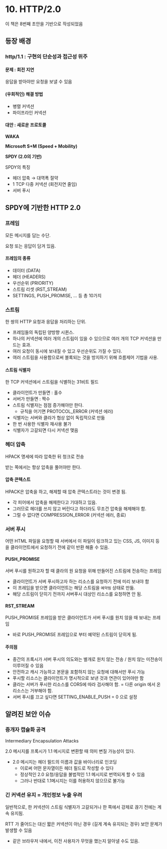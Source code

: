 # 10. HTTP/2.0

이 책은 8번째 초안을 기반으로 작성되었음

## 등장 배경

### http/1.1 : 구현의 단순성과 접근성 위주

#### 문제 : 회전 지연

응답을 받아야만 요청을 보낼 수 있음

#### \(우회적인\) 해결 방법

* 병렬 커넥션
* 파이프라인 커넥션

#### 대안 : 새로운 프로토콜

**WAKA**

**Microsoft S+M \(Speed + Mobility\)**

**SPDY \(2.0의 기반\)**

SPDY의 특징

* 헤더 압축 → 대역폭 절약
* 1 TCP 다중 커넥션 \(회전지연 줄임\)
* 서버 푸시

## SPDY에 기반한 HTTP 2.0

### 프레임

모든 메시지를 담는 수단.

요청 또는 응답이 담겨 있음.

#### 프레임의 종류

* 데이터 \(DATA\)
* 헤더 \(HEADERS\)
* 우선순위 \(PRIORITY\)
* 스트림 리셋 \(RST\_STREAM\)
* SETTINGS, PUSH\_PROMISE, ... 등 총 10가지

### 스트림

한 쌍의 HTTP 요청과 응답을 처리하는 단위.

* 프레임들의 독립된 양방향 시퀸스.
* 하나의 커넥션에 여러 개의 스트림이 있을 수 있으므로 여러 개의 TCP 커넥션을 만드는 효과.
* 여러 요청이 동시에 보내질 수 있고 우선순위도 가질 수 있다.
* 여러 스트림을 사용함으로써 블록되는 것을 방지하기 위해 흐름제어 기법을 사용.

#### 스트림 식별자

한 TCP 커넥션에서 스트림을 식별하는 31비트 필드

* 클라이언트가 만들면 : 홀수
* 서버가 만들면 : 짝수
* 스트림 식별자는 점점 증가해야만 한다.
  * 규칙을 어기면 PROTOCOL\_ERROR \(커넥션 에러\)
* 식별자는 서버와 클라가 협상 없이 독립적으로 만듦
* 한 번 사용한 식별자 재사용 불가
* 식별자가 고갈되면 다시 커넥션 맺음

### 헤더 압축

HPACK 명세에 따라 압축한 뒤 청크로 전송

받는 쪽에서는 항상 압축을 풀어야만 한다.

#### 압축 콘텍스트

HPACK은 압축을 하고, 해제할 때 압축 콘텍스트라는 것이 변경 됨.

* 각 피어에서 압축을 해제한다고 기대하고 있음.
* 그러므로 헤더를 쓰지 않고 버린다고 하더라도 무조건 압축을 해제해야 함.
* 그럴 수 없다면 COMPRESSION\_ERROR \(커넥션 에러, 종료\)

### 서버 푸시

어떤 HTML 파일을 요청할 때 서버에서 이 파일이 링크하고 있는 CSS, JS, 이미지 등을 클라이언트에서 요청하기 전에 같이 반환 해줄 수 있음.

#### PUSH\_PROMISE

서버 푸시를 원하고자 할 때 클라의 원 요청을 위해 만들어진 스트림에 전송하는 프레임

* 클라이언트가 서버 푸시하고자 하는 리소스를 요청하기 전에 미리 보내야 함
* 이 프레임을 받으면 클라이언트는 해당 스트림을 `예약됨` 상태로 만듦.
* 해당 스트림이 닫히기 전까지 서버푸시 대상인 리소스를 요청하면 안 됨.

#### RST\_STREAM

PUSH\_PROMISE 프레임을 받은 클라이언트가 서버 푸시를 원치 않을 때 보내는 프레임

* 바로 PUSH\_PROMISE 프레임으로 부터 예약된 스트림이 닫히게 됨.

#### 주의점

* 중간의 프록시가 서버 푸시의 의도와는 별개로 원치 않는 전송 / 원치 않는 미전송이 이루어질 수 있음
* 안전하고 캐시 가능하고 본문을 포함하지 않는 요청에 대해서만 푸시 가능
* 푸시할 리소스는 클라이언트가 명시적으로 보낸 것과 연관이 있어야만 함
* 클라는 서버가 푸시한 리소스를 CORS에 따라 검사해야 함. = 다른 origin 에서 온 리소스는 거부해야 함.
* 서버 푸시를 끄고 싶다면 SETTING\_ENABLE\_PUSH = 0 으로 설정

## 알려진 보안 이슈

### 중개자 캡슐화 공격

Intermediary Encapsulation Attacks

2.0 메시지를 프록시가 1.1 메시지로 변환할 때 의미 변질 가능성이 있다.

* 2.0 메시지는 헤더 필드의 이름과 값을 바이너리로 인코딩
  * 이로써 어떤 문자열이든 헤더 필드로 작성할 수 있다
  * 정상적인 2.0 요청/응답을 불법적인 1.1 메시지로 번역되게 할 수 있음
  * 그러나 반대로 1.1메시지는 이를 허용하지 않으므로 불가능

### 긴 커넥션 유지 = 개인정보 누출 우려

일반적으로, 한 커넥션이 스트림 식별자가 고갈되거나 한 쪽에서 강제로 끊기 전에는 계속 유지됨.

RTT 가 줄어드는 대신 짧은 커넥션이 아닌 경우 \(길게 계속 유지되는 경우\) 보안 문제가 발생할 수 있음

* 같은 브라우저 내에서, 이전 사용자가 무엇을 했는지 알아낼 수도 있음.

